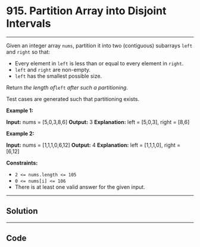 # 915. Partition Array into Disjoint Intervals

---

Given an integer array `nums`, partition it into two (contiguous) subarrays `left` and `right` so that:

  * Every element in `left` is less than or equal to every element in `right`.
  * `left` and `right` are non-empty.
  * `left` has the smallest possible size.



Return _the length of_`left` _after such a partitioning_.

Test cases are generated such that partitioning exists.

 

**Example 1:**


**Input:** nums = [5,0,3,8,6]
**Output:** 3
**Explanation:** left = [5,0,3], right = [8,6]


**Example 2:**


**Input:** nums = [1,1,1,0,6,12]
**Output:** 4
**Explanation:** left = [1,1,1,0], right = [6,12]


 

**Constraints:**

  * `2 <= nums.length <= 105`
  * `0 <= nums[i] <= 106`
  * There is at least one valid answer for the given input.

---

## Solution



---

## Code
```python


```
